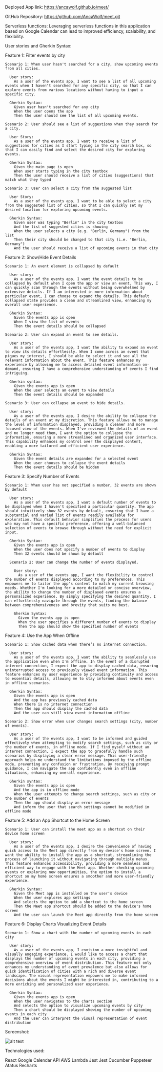 Deployed App link: https://ancawolf.github.io/meet/

GitHub Repository: https://github.com/AncaWolf/meet.git

Serverless functions:
  Leveraging serverless functions in this application based on Google Calendar can lead to improved efficiency, scalability, and flexibility.

User stories and Gherkin Syntax:

  Feature 1: Filter events by city

    Scenario 1: When user hasn't searched for a city, show upcoming events from all cities.

      User story:
        As a user of the events app, I want to see a list of all upcoming events when I haven't searched for any specific city, so that I can explore events from various locations without having to input a specific city.

      Gherkin Syntax:
        Given user hasn't searched for any city
        When the user opens the app
        Then the user should see the list of all upcoming events.

    Scenario 2: User should see a list of suggestions when they search for a city.
      
      User Story:
        As a user of the events app, I want to receive a list of suggestions for cities as I start typing in the city search box, so that I can easily find and select the desired city for exploring events.

      Gherkin Syntax:
        Given the main page is open
        When user starts typing in the city textbox
        Then the user should receive a list of cities (suggestions) that match what they typed

    Scenario 3: User can select a city from the suggested list

      User Story:
        As a user of the events app, I want to be able to select a city from the suggested list of cities, so that I can quickly set my desired location for exploring upcoming events.

      Gherkin Syntax:
        Given user was typing "Berlin" in the city textbox
        And the list of suggested cities is showing
        When the user selects a city (e.g. "Berlin, Germany") from the list
        Then their city should be changed to that city (i.e. "Berlin, Germany")
        And the user should receive a list of upcoming events in that city


  Feature 2: Show/Hide Event Details

    Scenario 1: An event element is collapsed by default

      User story: 
        As a user of the events app, I want the event details to be collapsed by default when I open the app or view an event. This way, I can quickly scan through the events without being overwhelmed by extensive details. If I am interested in more information about particular event, I can choose to expand the details. This default collapsed state provides a clean and streamlined view, enhancing my overall user experience.

      Gherkin Syntax:
        Given the events app is open
        When I view the list of events
        Then the event details should be collapsed

    Scenario 2: User can expand an event to see details.

      User story:
        As a user of the events app, I want the ability to expand an event to view its details effortlessly. When I come across an event that piques my interest, I should be able to select it and see all the relevant information about the event. This feature enhances my experience by allowing me to access detailed event information on-demand, ensuring I have a comprehensive understanding of events I find intriguing.

      Gherkin syntax:
        Given the events app is open
        When the user selects an event to view details
        Then the event details should be expanded
        
    Scenario 3: User can collapse an event to hide details.

      User story:
        As a user of the events app, I desire the ability to collapse the details of an event at my discretion. This feature allows me to manage the level of information displayed, providing a cleaner and more focused view of the events. When I've reviewed the details of an event and no longer need them, I want the option to collapse the information, ensuring a more streamlined and organized user interface. This capability enhances my control over the displayed content, enabling a more tailored and efficient user experience.

      Gherkin Syntax:
        Given the event details are expanded for a selected event
        When the user chooses to collapse the event details
        Then the event details should be hidden

  Feature 3: Specify Number of Events

    Scenario 1: When user has not specified a number, 32 events are shown by default

      User story:
        As a user of the events app, I want a default number of events to be displayed when I haven't specified a particular quantity. The app should intuitively show 32 events by default, ensuring that I have a substantial and varied list of events readily available for exploration. This default behavior simplifies the process for users who may not have a specific preference, offering a well-balanced selection of events to browse through without the need for explicit input.

      Gherkin Syntax:
        Given the events app is open
        When the user does not specify a number of events to display
        Then 32 events should be shown by default

      Scenario 2: User can change the number of events displayed.

        User story:
          As a user of the events app, I want the flexibility to control the number of events displayed according to my preferences. This empowers me to tailor the app's content to match my current browsing needs. Whether I'm looking for a more detailed or concise overview, the ability to change the number of displayed events ensures a personalized experience. By simply specifying the desired quantity, I can effortlessly navigate through the events, finding the balance between comprehensiveness and brevity that suits me best.
          
        Gherkin Syntax:
          Given the events app is open
          When the user specifies a different number of events to display
          Then the app should show the specified number of events

  Feature 4: Use the App When Offline

    Scenario 1: Show cached data when there’s no internet connection.

      User story:
        As a user of the events app, I want the ability to seamlessly use the application even when I'm offline. In the event of a disrupted internet connection, I expect the app to display cached data, ensuring uninterrupted access to previously viewed event information. This feature enhances my user experience by providing continuity and access to essential details, allowing me to stay informed about events even in offline scenarios.
        
      Gherkin Syntax:
        Given the events app is open
        And the app has previously cached data
        When there is no internet connection
        Then the app should display the cached data
        And the user can still view event information offline

    Scenario 2: Show error when user changes search settings (city, number of events).

      User story:
        As a user of the events app, I want to be informed and guided effectively when attempting to modify search settings, such as city or the number of events, in offline mode. If I find myself without an internet connection, I expect the app to gracefully handle such scenarios by displaying a clear error message. This user-friendly approach helps me understand the limitations imposed by the offline mode, preventing any confusion or frustration. By receiving prompt guidance, I can navigate the app confidently even in offline situations, enhancing my overall experience.
        
      Gherkin syntax:
        Given the events app is open
        And the app is in offline mode
        When the user attempts to change search settings, such as city or the number of events
        Then the app should display an error message
        And inform the user that search settings cannot be modified in offline mode

  Feature 5:  Add an App Shortcut to the Home Screen

    Scenario 1: User can install the meet app as a shortcut on their device home screen

      User story:
        As a user of the events app, I desire the convenience of having quick access to the Meet app directly from my device's home screen. I want the ability to install the app as a shortcut, streamlining the process of launching it without navigating through multiple menus. This feature enhances accessibility, providing a more seamless and efficient way to engage with the Meet app. Whether checking upcoming events or exploring new opportunities, the option to install a shortcut on my home screen ensures a smoother and more user-friendly experience.

      Gherkin Syntax:
        Given the Meet app is installed on the user's device
        When the user explores app settings
        And selects the option to add a shortcut to the home screen
        Then the Meet app shortcut should be added to the device's home screen
        And the user can launch the Meet app directly from the home screen

  Feature 6: Display Charts Visualizing Event Details

    Scenario 1: Show a chart with the number of upcoming events in each city

      User story:
        As a user of the events app, I envision a more insightful and visually engaging experience. I would like to access a chart that displays the number of upcoming events in each city, providing a comprehensive overview of event distribution. This feature not only enhances my understanding of event prevalence but also allows for quick identification of cities with a rich and diverse event landscape. The visual representation empowers me to make informed decisions about the events I might be interested in, contributing to a more enriching and personalized user experience.
        
      Gherkin Syntax:
        Given the events app is open
        When the user navigates to the charts section
        And selects the option to visualize upcoming events by city
        Then a chart should be displayed showing the number of upcoming events in each city
        And the user can interpret the visual representation of event distribution

Screenshot:

![alt text](image.png)

Technologies used:

  React
  Google Calendar API
  AWS Lambda
  Jest
  Jest Cucumber
  Puppeteer
  Atatus
  Recharts
    
        
        

